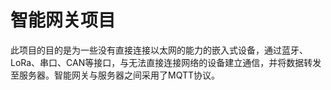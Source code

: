 # 智能网关项目

此项目的目的是为一些没有直接连接以太网的能力的嵌入式设备，通过蓝牙、LoRa、串口、CAN等接口，与无法直接连接网络的设备建立通信，并将数据转发至服务器。智能网关与服务器之间采用了MQTT协议。

